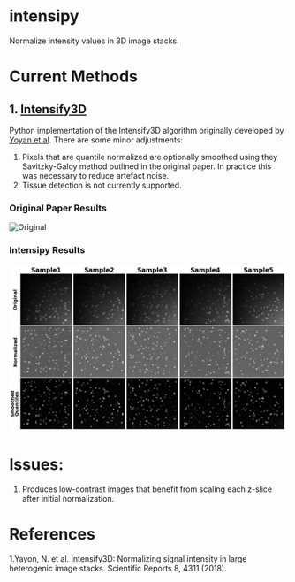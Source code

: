 # intensipy
Normalize intensity values in 3D image stacks.

# Current Methods

## 1. [Intensify3D](https://github.com/nadavyayon/Intensify3D)

Python implementation of the Intensify3D algorithm originally developed by [Yoyan et al](https://www.nature.com/articles/s41598-018-22489-1). There are some minor adjustments:

  1. Pixels that are quantile normalized are optionally smoothed using they Savitzky-Galoy method outlined in the original paper. In practice this was necessary to reduce artefact noise.
  2. Tissue detection is not currently supported.

### Original Paper Results
![Original](https://raw.githubusercontent.com/nadavyayon/Intensify3D/master/Examples/Montage2-01.jpg)

### Intensipy Results
![Artificial Data](images/artificial_results.png)


# Issues:
1. Produces low-contrast images that benefit from scaling each z-slice after initial normalization.

# References

1.Yayon, N. et al. Intensify3D: Normalizing signal intensity in large heterogenic image stacks. Scientific Reports 8, 4311 (2018).
